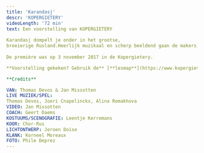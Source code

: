 ```yaml
---
title: 'Karandasj'
descr: 'KOPERGIETERY'
videoLength: '72 min'
text: Een voorstelling van KOPERGIETERY  
  
Karandasj dompelt je onder in het grootse,  
broeierige Rusland.Heerlijk muzikaal en scherp beeldend gaan de makers, 100 jaar na het uitbreken van de Russische Revolutie, op zoek naar de Russische ziel en ieders zoektocht naar een identiteit.  
  
De première was op 3 november 2017 in de Kopergietery.

‍**Voorstelling gekeken? Gebruik de** [**lesmap**](https://www.kopergietery.be/sites/default/files/2017-11/SCHO_Karandasj_infomap_0.pdf) **voor nog meer plezier.**

**Credits**

VAN: Thomas Devos & Jan Missotten  
LIVE MUZIEK/SPEL:  
Thomas Devos, Joeri Cnapelinckx, Alina Romakhova  
VIDEO: Jan Missotten  
COACH: Geert Daems  
KOSTUUMS/SCENOGRAFIE: Leentje Kerremans  
KOOR: Chor-Rus  
LICHTONTWERP: Jeroen Doise  
KLANK: Korneel Moreaux  
FOTO: Phile Deprez
---
```

